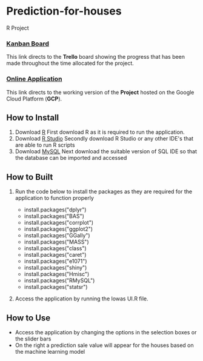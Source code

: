 # Prediction-for-houses
R Project

### [Kanban Board](https://trello.com/b/HFxTtUh7/lowa)
This link directs to the **Trello** board showing the progress that has been made throughout the time allocated for the project.
### [Online Application](http://35.246.59.136/Iowa/R/)
This link directs to the working version of the **Project** hosted on the Google Cloud Platform (**GCP**).

## How to Install

 1. Download [R](https://cran.r-project.org/mirrors.html)
First download R as it is required to run the application.
 2. Download [R Studio](https://www.rstudio.com/products/rstudio/download/)
Secondly download R Studio or any other IDE's that are able to run R scripts
 3. Download [MySQL](https://dev.mysql.com/downloads/)
Next download the suitable version of SQL IDE so that the database can be imported and accessed

## How to Built

 1. Run the code below to install the packages as they are required for the application to function properly
	 - install.packages("dplyr")
	 - install.packages("BAS")
	 - install.packages("corrplot")
	 - install.packages("ggplot2")
	 - install.packages("GGally")
	 - install.packages("MASS")
	 - install.packages("class")
	 - install.packages("caret")
	 - install.packages("e1071")
	 - install.packages("shiny")
	 - install.packages("Hmisc")
	 - install.packages("RMySQL")
	 - install.packages("statsr")

 2. Access the application by running the lowas UI.R file.

## How to Use

 - Access the application by changing the options in the selection boxes or the slider bars
 - On the right a prediction sale value will appear for the houses based on the machine learning model

